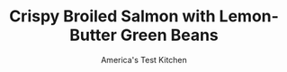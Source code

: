 ---
layout: ../../layouts/MarkdownPostLayout.astro
title: Crispy Broiled Salmon with Lemon-Butter Green Beans
author: America's Test Kitchen
pubDate: 2023-03-15
description: "Your broiler: where fish meets fire."
image_url: https://res.cloudinary.com/hksqkdlah/image/upload/ar_1:1,c_fill,dpr_2.0,f_auto,fl_lossy.progressive.strip_profile,g_faces:auto,q_auto:low,w_344/43856-sfs-bay-broiled-salmon-with-lemon-butter-green-beans-210
tags: ["Main Courses","Fish & Seafood","Weeknight"]
calories: 2429
protein: 44
carbohydrates: 19
fats: 
fiber: 5
ingredients: ["1/3 cup, sour cream","2 tablespoons, dill pickle relish","3 (2-inch) strips, lemons zest, plus 2 tablespoons juice, divided","1 tablespoon, chopped fresh parsley","3/4 teaspoon, table salt, divided","1/2 teaspoon, pepper, divided","1 tablespoon, Old Bay seasoning","1 tablespoon, sugar","4 (6- to 8-ounce), skin-on salmon fillets, 1 to 1½ inches thick","1 1/2 pounds, green beans, trimmed and cut into 2-inch lengths","3 tablespoons, unsalted butter, divided"]
serves: 4
time: "30 minutes"
instructions: ["Combine sour cream, relish, 1 tablespoon lemon juice, parsley, ¼ teaspoon salt, and ¼ teaspoon pepper in bowl; set aside sauce. Combine Old Bay and sugar in second bowl.","Adjust oven rack 8 inches from broiler element and heat broiler. Line rimmed baking sheet with aluminum foil and set wire rack in sheet. Place salmon, skin side down, on prepared wire rack. Sprinkle Old Bay–sugar mixture evenly over salmon. Broil salmon until deeply browned and centers of fillets register 125 degrees (for medium-rare), 8 to 12 minutes.","Combine green beans, ¼ cup water, 1 tablespoon butter, lemon zest, remaining ½ teaspoon salt, and remaining ¼ teaspoon pepper in 12-inch nonstick skillet and bring to simmer over medium-high heat. Cover and cook until green beans are just tender, about 5 minutes. Uncover and continue to cook until green beans are slightly browned, about 4 minutes longer. Off heat, stir in remaining 1 tablespoon lemon juice and remaining 2 tablespoons butter. Serve salmon with green beans and sauce."]
nutrition: ["1135 mg Potassium","570 mg Phosphorus","124 mg Calcium","3 mg Iron","102 mg Magnesium","635 mg Sodium","1 mg Zinc","39 g Fat","18 mg Niacin (B3)","10 g Monounsaturated","8 g Polyunsaturated","35 mg Vitamin C","142 mg Cholesterol","13 g Saturated","5 g Fiber","113 µg Folate (food)","11 g Sugars","57 µg Vitamin K","307 g Water","19 g Carbs","113 µg Folate equivalent (total)","44 g Protein","8 mg Vitamin E","6 µg Vitamin B12","1 mg Vitamin B6","176 µg Vitamin A","607 kcal Energy","3 g Sugars, added","2429 calories"]
notes: "To ensure uniform cooking, we prefer to buy a whole 1½- to 2-pound center-cut salmon fillet and cut it into four equal pieces."
---